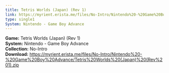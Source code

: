 ```yaml
---
title: Tetris Worlds (Japan) (Rev 1)
link: https://myrient.erista.me/files/No-Intro/Nintendo%20-%20Game%20Boy%20Advance/Tetris%20Worlds%20(Japan)%20(Rev%201).zip
type: single1
System: Nintendo - Game Boy Advance
---
```

<b>Game:</b> Tetris Worlds (Japan) (Rev 1)<br>
<b>System:</b> Nintendo - Game Boy Advance<br>
<b>Collection:</b> No-Intro<br>
<b>Download:</b> https://myrient.erista.me/files/No-Intro/Nintendo%20-%20Game%20Boy%20Advance/Tetris%20Worlds%20(Japan)%20(Rev%201).zip